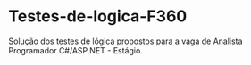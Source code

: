 # Testes-de-logica-F360
Solução dos testes de lógica propostos para a vaga de Analista Programador C#/ASP.NET - Estágio.
